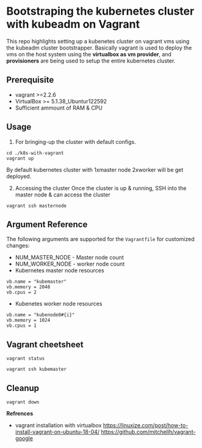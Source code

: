 # Bootstraping the kubernetes cluster with kubeadm on Vagrant

This repo highlights setting up a kubenetes cluster on vagrant vms using the kubeadm cluster bootstrapper. Basically vagrant is used to deploy the vms on the host system using the **virtualbox as vm provider**, and **provisioners** are being used to setup the entire kubernetes cluster.


## Prerequisite
* vagrant >=2.2.6
* VirtualBox >= 5.1.38_Ubuntur122592 
* Sufficient ammount of RAM & CPU

## Usage

1. For bringing-up the cluster with default configs. 
```
cd ./k8s-with-vagrant
vagrant up 
```
By default kubernetes cluster with 1xmaster node 2xworker will be get deployed.

2. Accessing the cluster
Once the cluster is up & running, SSH into the master node & can access the cluster
```
vagrant ssh masternode

```

## Argument Reference

The following arguments are supported for the `Vagrantfile` for customized changes:
* NUM_MASTER_NODE - Master node count
* NUM_WORKER_NODE - worker node count
* Kubernetes master node resources
```
vb.name = "kubemaster"
vb.memory = 2048
vb.cpus = 2 
```
* Kubenetes worker node resources
```
vb.name = "kubenode0#{i}"
vb.memory = 1024
vb.cpus = 1
```

## Vagrant cheetsheet
```
vagrant status

vagrant ssh kubemaster

```

## Cleanup 
```
vagrant down
```


**Refrences**


* vagrant installation with virtualbox
https://linuxize.com/post/how-to-install-vagrant-on-ubuntu-18-04/
https://github.com/mitchellh/vagrant-google